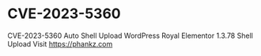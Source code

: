 # CVE-2023-5360
CVE-2023-5360 Auto Shell Upload WordPress Royal Elementor 1.3.78 Shell Upload
Visit <a href="https://phankz.com/upload-shell-dengan-sqlmap/">https://phankz.com</a>
